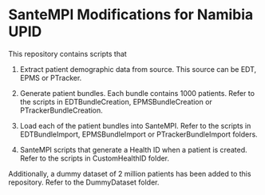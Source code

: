 # SanteMPI Modifications for Namibia UPID #

This repository contains scripts that 

1. Extract patient demographic data from source. This source can be EDT, EPMS or PTracker.

2. Generate patient bundles. Each bundle contains 1000 patients.  Refer to the scripts in EDTBundleCreation, EPMSBundleCreation or PTrackerBundleCreation.

3. Load each of the patient bundles into SanteMPI. Refer to the scripts in EDTBundleImport, EPMSBundleImport or PTrackerBundleImport folders.

4. SanteMPI scripts that generate a Health ID when a patient is created. Refer to the scripts in CustomHealthID folder.

Additionally, a dummy dataset of 2 million patients has been added to this repository. Refer to the DummyDataset folder.
